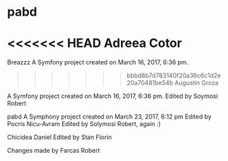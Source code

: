 pabd
====
<<<<<<< HEAD
Adreea Cotor
=======

Breazzz
A Symfony project created on March 16, 2017, 6:36 pm.



>>>>>>> bbbd8b7d783140f20a36c6c1d2e20a70481be54b
Augustin Groza

A Symfony project created on March 16, 2017, 6:36 pm.
Edited by Soymosi Robert

pabd
A Symphony project created on March 23, 2017, 6:12 pm
Edited by Pocris Nicu-Avram
Edited by Solymosi Robert, again :)


Chicidea Daniel
Edited by Stan Florin

Changes made by Farcas Robert